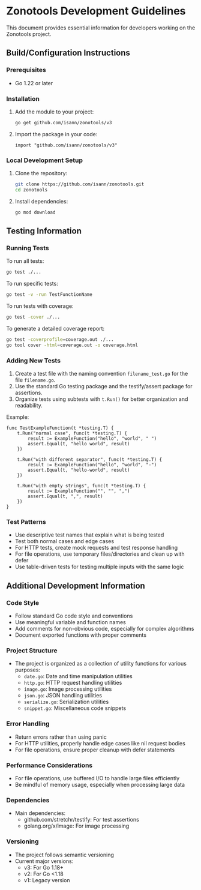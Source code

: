 # Zonotools Development Guidelines

This document provides essential information for developers working on the Zonotools project.

## Build/Configuration Instructions

### Prerequisites
- Go 1.22 or later

### Installation
1. Add the module to your project:
   ```bash
   go get github.com/isann/zonotools/v3
   ```

2. Import the package in your code:
   ```
   import "github.com/isann/zonotools/v3"
   ```

### Local Development Setup
1. Clone the repository:
   ```bash
   git clone https://github.com/isann/zonotools.git
   cd zonotools
   ```

2. Install dependencies:
   ```bash
   go mod download
   ```

## Testing Information

### Running Tests
To run all tests:
```bash
go test ./...
```

To run specific tests:
```bash
go test -v -run TestFunctionName
```

To run tests with coverage:
```bash
go test -cover ./...
```

To generate a detailed coverage report:
```bash
go test -coverprofile=coverage.out ./...
go tool cover -html=coverage.out -o coverage.html
```

### Adding New Tests
1. Create a test file with the naming convention `filename_test.go` for the file `filename.go`.
2. Use the standard Go testing package and the testify/assert package for assertions.
3. Organize tests using subtests with `t.Run()` for better organization and readability.

Example:
```
func TestExampleFunction(t *testing.T) {
    t.Run("normal case", func(t *testing.T) {
        result := ExampleFunction("hello", "world", " ")
        assert.Equal(t, "hello world", result)
    })

    t.Run("with different separator", func(t *testing.T) {
        result := ExampleFunction("hello", "world", "-")
        assert.Equal(t, "hello-world", result)
    })

    t.Run("with empty strings", func(t *testing.T) {
        result := ExampleFunction("", "", ",")
        assert.Equal(t, ",", result)
    })
}
```

### Test Patterns
- Use descriptive test names that explain what is being tested
- Test both normal cases and edge cases
- For HTTP tests, create mock requests and test response handling
- For file operations, use temporary files/directories and clean up with defer
- Use table-driven tests for testing multiple inputs with the same logic

## Additional Development Information

### Code Style
- Follow standard Go code style and conventions
- Use meaningful variable and function names
- Add comments for non-obvious code, especially for complex algorithms
- Document exported functions with proper comments

### Project Structure
- The project is organized as a collection of utility functions for various purposes:
  - `date.go`: Date and time manipulation utilities
  - `http.go`: HTTP request handling utilities
  - `image.go`: Image processing utilities
  - `json.go`: JSON handling utilities
  - `serialize.go`: Serialization utilities
  - `snippet.go`: Miscellaneous code snippets

### Error Handling
- Return errors rather than using panic
- For HTTP utilities, properly handle edge cases like nil request bodies
- For file operations, ensure proper cleanup with defer statements

### Performance Considerations
- For file operations, use buffered I/O to handle large files efficiently
- Be mindful of memory usage, especially when processing large data

### Dependencies
- Main dependencies:
  - github.com/stretchr/testify: For test assertions
  - golang.org/x/image: For image processing

### Versioning
- The project follows semantic versioning
- Current major versions:
  - v3: For Go 1.18+
  - v2: For Go <1.18
  - v1: Legacy version
